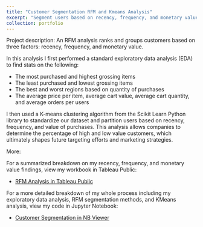 ```yaml
---
title: "Customer Segmentation RFM and Kmeans Analysis"
excerpt: "Segment users based on recency, frequency, and monetary value of past purchases"
collection: portfolio
---
```


Project description: An RFM analysis ranks and groups customers based on three factors: recency, frequency, and monetary value. 

In this analysis I first performed a standard exploratory data analysis (EDA) to find stats on the following:
* The most purchased and highest grossing items
* The least purchased and lowest grossing items
* The best and worst regions based on quantity of purchases
* The average price per item, average cart value, average cart quantity, and average orders per users

I then used a K-means clustering algorithm from the Scikit Learn Python library to standardize our dataset and partition users based on recency, frequency, and value of purchases. This analysis allows companies to determine the percentage of high and low value customers, which ultimately shapes future targeting efforts and marketing strategies.  

More: 

For a summarized breakdown on my recency, frequency, and monetary value findings, view my workbook in Tableau Public:
* [RFM Analysis in Tableau Public](https://public.tableau.com/views/RFM_Analysis_17358626428770/Story1?:language=en-US&publish=yes&:sid=&:display_count=n&:origin=viz_share_link)

For a more detailed breakdown of my whole process including my exploratory data analysis, RFM segmentation methods, and KMeans analysis, view my code in Jupyter Notebook:    
* [Customer Segmentation in NB Viewer](https://nbviewer.org/github/Danacw/Customer_Segmentation/blob/main/Customer_Segmentation.ipynb)

